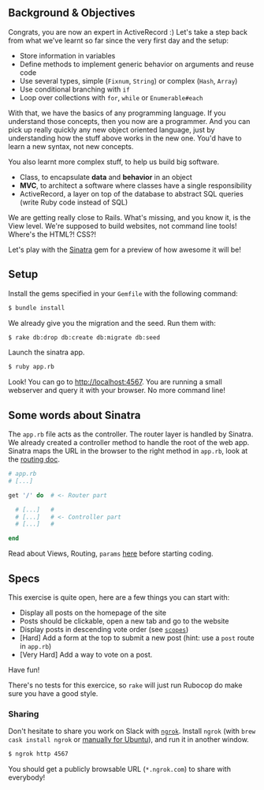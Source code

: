 ## Background & Objectives

Congrats, you are now an expert in ActiveRecord :) Let's take a step back from
what we've learnt so far since the very first day and the setup:

- Store information in variables
- Define methods to implement generic behavior on arguments and reuse code
- Use several types, simple (`Fixnum`, `String`) or complex (`Hash`, `Array`)
- Use conditional branching with `if`
- Loop over collections with `for`, `while` or `Enumerable#each`

With that, we have the basics of any programming language. If you understand those concepts, then you now are a programmer. And you can pick up really quickly any new object oriented language, just by understanding how the stuff above works in the new one. You'd have to learn a new syntax, not new concepts.

You also learnt more complex stuff, to help us build big software.

- Class, to encapsulate **data** and **behavior** in an object
- **MVC**, to architect a software where classes have a single responsibility
- ActiveRecord, a layer on top of the database to abstract SQL queries (write Ruby code instead of SQL)

We are getting really close to Rails. What's missing, and you know it, is the View level.
We're supposed to build websites, not command line tools! Where's the HTML?! CSS?!

Let's play with the [Sinatra](http://www.sinatrarb.com) gem for a preview of how awesome it will be!

## Setup

Install the gems specified in your `Gemfile` with the following command:

```bash
$ bundle install
```

We already give you the migration and the seed. Run them with:

```bash
$ rake db:drop db:create db:migrate db:seed
```

Launch the sinatra app.

```bash
$ ruby app.rb
```

Look! You can go to [http://localhost:4567](http://localhost:4567). You are running a small webserver and query it with your browser. No more command line!

## Some words about Sinatra

The `app.rb` file acts as the controller. The router layer is handled by Sinatra.
We already created a controller method to handle the root of the web app. Sinatra maps the URL in the browser to the right method in `app.rb`, look at the [routing doc](http://www.sinatrarb.com/intro.html#Routes).

```ruby
# app.rb
# [...]

get '/' do  # <- Router part

  # [...]   #
  # [...]   # <- Controller part
  # [...]   #

end
```

Read about Views, Routing, `params` [here](https://github.com/lewagon/sinatra-101#views) before starting coding.

## Specs

This exercise is quite open, here are a few things you can start with:

- Display all posts on the homepage of the site
- Posts should be clickable, open a new tab and go to the website
- Display posts in descending vote order (see [`scopes`](http://guides.rubyonrails.org/active_record_querying.html#scopes))
- [Hard] Add a form at the top to submit a new post (hint: use a `post` route in `app.rb`)
- [Very Hard] Add a way to vote on a post.

Have fun!

There's no tests for this exercice, so `rake` will just run Rubocop do make sure you have a good style.

### Sharing

Don't hesitate to share you work on Slack with [`ngrok`](https://ngrok.com/). Install `ngrok` (with `brew cask install ngrok` or [manually for Ubuntu](https://ngrok.com/download)), and run it
in another window.

```bash
$ ngrok http 4567
```

You should get a publicly browsable URL (`*.ngrok.com`) to share with everybody!
